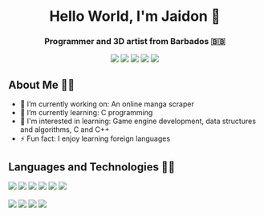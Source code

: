 <h1 align="center">Hello World, I'm Jaidon 👋</h1>
<h3 align="center">Programmer and 3D artist from Barbados 🇧🇧</h3>
<div align="center">
  <a href="https://www.linkedin.com/in/jaidonnelson"><img src="https://img.shields.io/badge/LinkedIn-%230A66C2?style=for-the-badge&logo=LinkedIn"></img></a>
  <a href="https://www.twitter.com/codencereal"><img src="https://img.shields.io/badge/Twitter-%231DA1F2?style=for-the-badge&logo=Twitter&logoColor=white"></img></a>
  <a href="https://www.instagram.com/codencereal"><img src="https://img.shields.io/badge/Instagram-%23E4405F?style=for-the-badge&logo=Instagram&logoColor=white"></img></a>
  <a href="mailto:jaidonkdnelson@gmail.com"><img src="https://img.shields.io/badge/Email-%234A7DFF?style=for-the-badge&logo=gmail&logoColor=white"/></a>
  <a href="https://t.me/codencereal"><img src=https://img.shields.io/badge/Telegram-%2326A5E4?style=for-the-badge&logo=Telegram&logoColor=white"></img></a>
</div>

## About Me 🙋‍♂️

<!-- TODO: Make this section look more engaging -->

- 🔭 I’m currently working on: An online manga scraper
- 🌱 I’m currently learning: C programming
- 🌴 I'm interested in learning: Game engine development, data structures and algorithms, C and C++
- ⚡ Fun fact: I enjoy learning foreign languages 

## Languages and Technologies 👨‍💻

<div align="left">
  <img src="https://img.shields.io/badge/HTML-%23E34F26?style=for-the-badge&logo=html5&labelColor=262626"></img>
  <img src="https://img.shields.io/badge/CSS-%231572B6?style=for-the-badge&logo=css3&logoColor=48B0F1&labelColor=262626"></img>
  <img src="https://img.shields.io/badge/SASS/SCSS-%23CC6699?style=for-the-badge&logo=sass&labelColor=262626"></img>
  <img src="https://img.shields.io/badge/JavaScript-%23F7DF1E?style=for-the-badge&logo=javascript&labelColor=262626"></img>
  <img src="https://img.shields.io/badge/Node.js-%23339933?style=for-the-badge&logo=node.js&labelColor=262626"></img>
  <img src="https://img.shields.io/badge/Flutter-%2302569B?style=for-the-badge&logo=flutter&logoColor=1DA1F2&labelColor=262626"></img>
  <br>
  <br>
  <img src="https://img.shields.io/badge/Git-%23F05032?style=for-the-badge&logo=git&labelColor=262626"></img>
  <img src="https://img.shields.io/badge/VSCode-%23007ACC?style=for-the-badge&logo=visualstudiocode&logoColor=007ACC&labelColor=262626"></img>
  <img src="https://img.shields.io/badge/Figma-%23F24E1E?style=for-the-badge&logo=figma&logoColor=ffffff&labelColor=262626"></img>
  <img src="https://img.shields.io/badge/Blender-%23F5792A?style=for-the-badge&logo=blender&logoColor=ffffff&labelColor=262626"></img>
</div>
